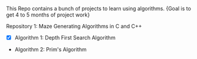 This Repo contains a bunch of projects to learn using algorithms. {Goal is to get 4 to 5 months of project work}

Repository 1: Maze Generating Algorithms in C and C++
- [x] Algorithm 1: Depth First Search Algorithm 
- Algorithm 2: Prim's Algorithm
